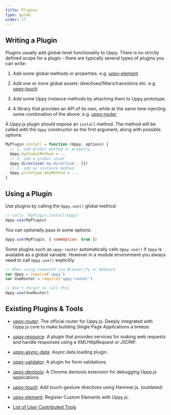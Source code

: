 ```yaml
---
title: Plugins
type: guide
order: 17
---
```




## Writing a Plugin

Plugins usually add global-level functionality to Uppy. There is no strictly defined scope for a plugin - there are typically several types of plugins you can write:

1. Add some global methods or properties. e.g. [uppy-element](https://github.com/transloadit/uppy-element)

2. Add one or more global assets: directives/filters/transitions etc. e.g. [uppy-touch](https://github.com/transloadit/uppy-touch)

3. Add some Uppy instance methods by attaching them to Uppy.prototype.

4. A library that provides an API of its own, while at the same time injecting some combination of the above. e.g. [uppy-router](https://github.com/transloadit/uppy-router)

A Uppy.js plugin should expose an `install` method. The method will be called with the `Uppy` constructor as the first argument, along with possible options:

``` js
MyPlugin.install = function (Uppy, options) {
  // 1. add global method or property
  Uppy.myGlobalMethod = ...
  // 2. add a global asset
  Uppy.directive('my-directive', {})
  // 3. add an instance method
  Uppy.prototype.$myMethod = ...
}
```

## Using a Plugin

Use plugins by calling the `Uppy.use()` global method:

``` js
// calls `MyPlugin.install(Uppy)`
Uppy.use(MyPlugin)
```

You can optionally pass in some options:

``` js
Uppy.use(MyPlugin, { someOption: true })
```

Some plugins such as `uppy-router` automatically calls `Uppy.use()` if `Uppy` is available as a global variable. However in a module environment you always need to call `Uppy.use()` explicitly:

``` js
// When using CommonJS via Browserify or Webpack
var Uppy = require('uppy')
var VueRouter = require('uppy-router')

// Don't forget to call this
Uppy.use(VueRouter)
```

## Existing Plugins & Tools

- [uppy-router](https://github.com/transloadit/uppy-router): The official router for Uppy.js. Deeply integrated with Uppy.js core to make building Single Page Applications a breeze.

- [uppy-resource](https://github.com/transloadit/uppy-resource): A plugin that provides services for making web requests and handle responses using a XMLHttpRequest or JSONP.

- [uppy-async-data](https://github.com/transloadit/uppy-async-data): Async data loading plugin.

- [uppy-validator](https://github.com/transloadit/uppy-validator): A plugin for form validations.

- [uppy-devtools](https://github.com/transloadit/uppy-devtools): A Chrome devtools extension for debugging Uppy.js applications.

- [uppy-touch](https://github.com/transloadit/uppy-touch): Add touch-gesture directives using Hammer.js. (outdated)

- [uppy-element](https://github.com/transloadit/uppy-element): Register Custom Elements with Uppy.js.

- [List of User Contributed Tools](https://github.com/transloadit/uppy/wiki/User-Contributed-Components-&-Tools)
